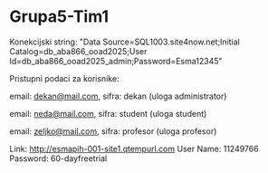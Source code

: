 # Grupa5-Tim1
Konekcijski string: "Data Source=SQL1003.site4now.net;Initial Catalog=db_aba866_ooad2025;User Id=db_aba866_ooad2025_admin;Password=Esma12345"

Pristupni podaci za korisnike:

email: dekan@mail.com, sifra: dekan (uloga administrator)

email: neda@mail.com, sifra: student (uloga student)

email: zeljko@mail.com, sifra: profesor (uloga profesor)

Link: http://esmapih-001-site1.qtempurl.com User Name: 11249766 Password: 60-dayfreetrial
